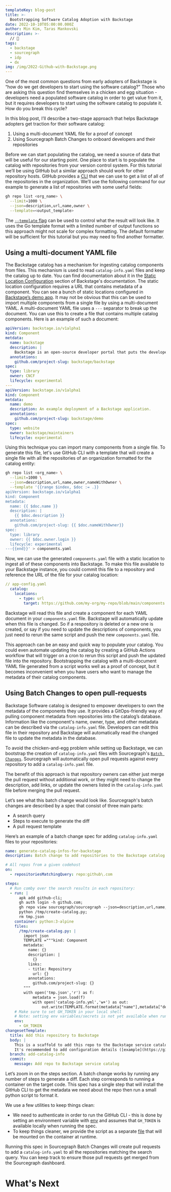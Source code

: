 ```yaml
---
templateKey: blog-post
title: >-
  Bootstrapping Software Catalog Adoption with Backstage
date: 2022-10-10T05:00:00.000Z
author: Min Kim, Taras Mankovski
description: >-
  // 🚨
tags:
  - backstage
  - sourcegraph
  - idp
  - dx
img: /img/2022-Github-with-Backstage.png
---
```


One of the most common questions from early adopters of Backstage is “how do we get developers to start using the software catalog?” Those who are asking this question find themselves in a chicken and egg situation - developers need a populated software catalog in order to get value from it, but it requires developers to start using the software catalog to populate it. How do you break this cycle?

In this blog post, I’ll describe a two-stage approach that helps Backstage adopters get traction for their software catalog:

1. Using a multi-document YAML file for a proof of concept
2. Using Sourcegraph Batch Changes to onboard developers and their repositories

Before we can start populating the catalog, we need a source of data that will be useful for our starting point. One place to start is to populate the catalog with repositories from your version control system. For this tutorial we’ll be using GitHub but a similar approach should work for other repository hosts. GitHub provides a [CLI](https://cli.github.com) that we can use to get a list of all of the repositories in the organization. We’ll use the following command for our example to generate a list of repositories with some useful fields:

```sh
gh repo list <org_name> \
  --limit=1000 \
  --json=description,url,name,owner \
  --template=<output_template>
```

The [`--template` flag](https://cli.github.com/manual/gh_help_formatting) can be used to control what the result will look like. It uses the Go template format with a limited number of output functions so this approach might not scale for complex formatting. The default formatter will be sufficient for this tutorial but you may need to find another formatter.

## Using a multi-document YAML file

The Backstage catalog has a mechanism for ingesting catalog components from files. This mechanism is used to read `catalog-info.yaml` files and keep the catalog up to date. You can find documentation about it in the [Static Location Configuration](https://backstage.io/docs/features/software-catalog/configuration#static-location-configuration) section of Backstage's documentation. The static location configuration requires a URL that contains metadata of a component. You can see a bunch of static locations configured in [Backstage’s demo app](https://github.com/backstage/demo/blob/master/app-config.yaml#L42-L71). It may not be obvious that this can be used to import multiple components from a single file by using a multi-document YAML. A multi-document YAML file uses a `---` separator to break up the document. You can use this to create a file that contains multiple catalog components. Here is an example of such a document:

```yaml
apiVersion: backstage.io/v1alpha1
kind: Component
metdata:
  name: backstage
  description: |
    Backstage is an open-source developer portal that puts the developer experience first.
  annotations:
    github.com/project-slug: backstage/backstage
spec:
  type: library
  owner: CNCF
  lifecycle: experimental
---
apiVersion: backstage.io/v1alpha1
kind: Component
metdata:
  name: demo
  description: An example deployment of a Backstage application.
  annotations:
    github.com/project-slug: backstage/demo
spec:
  type: website
  owner: backstage/maintainers
  lifecycle: experimental
```

Using this technique you can import many components from a single file. To generate this file, let's use GitHub CLI with a template that will create a single file with all the repositories of an organization formatted for the catalog entity:

```sh
gh repo list <org_name> \
  --limit=1000 \
  --json=description,url,name,owner,nameWithOwner \
  --template '{{range $index, $doc := .}}
apiVersion: backstage.io/v1alpha1
kind: Component
metadata:
  name: {{ $doc.name }}
  description: |
    {{ $doc.description }}
  annotations:
    github.com/project-slug: {{ $doc.nameWithOwner}}
spec:
  type: library
  owner: {{ $doc.owner.login }}
  lifecycle: experimental
---{{end}}' > components.yaml
```

Now, we can use the generated `components.yaml` file with a static location to ingest all of these components into Backstage. To make this file available to your Backstage instance, you could commit this file to a repository and reference the URL of the file for your catalog location:

```yaml
// app-config.yaml
  catalog:
    locations:
      - type: url
        target: https://github.com/my-org/my-repo/blob/main/components.yaml
```

Backstage will read this file and create a component for each YAML document in your `components.yaml` file. Backstage will automatically update when this file is changed. So if a respository is deleted or a new one is created, or say if you need to update the descriptions of components, you just need to rerun the same script and push the new `components.yaml` file.

This approach can be an easy and quick way to populate your catalog. You could even automate updating the catalog by creating a GitHub Actions workflow that will trigger on a cron to rerun this script and push the updated file into the repository. Bootstrapping the catalog with a multi-document YAML file generated from a script works well as a proof of concept, but it becomes inconvenient when you have users who want to manage the metadata of their catalog components.

## Using Batch Changes to open pull-requests

Backstage Software catalog is designed to empower developers to own the metadata of the components they use. It provides a GitOps-friendly way of pulling component metadata from repositories into the catalog’s database. Information like the component's name, owner, type, and other metadata can be described via the `catalog-info.yaml` file. Developers can edit this file in their repository and Backstage will automatically read the changed file to update the metadata in the database.

To avoid the chicken-and-egg problem while setting up Backstage, we can bootstrap the creation of `catalog-info.yaml` files with Sourcegraph's [`Batch Changes`](https://docs.sourcegraph.com/batch_changes). Sourcegraph will automatically open pull requests against every repository to add a `catalog-info.yaml` file.

The benefit of this approach is that repository owners can either just merge the pull request without additional work, or they might need to change the description, add links, or update the owners listed in the `catalog-info.yaml` file before merging the pull request.

Let’s see what this batch change would look like. Sourcegraph's batch changes are described by a spec that consist of three main parts:

- A search query
- Steps to execute to generate the diff
- A pull request template

Here’s an example of a batch change spec for adding `catalog-info.yaml` files to your repositories:

```yaml
name: generate-catalog-infos-for-backstage
description: Batch change to add repositories to the Backstage catalog

# All repos from a given codehost
on:
  - repositoriesMatchingQuery: repo:github\.com

steps:
  # Run comby over the search results in each repository:
  - run: |
      apk add github-cli;
      gh auth login -h github.com;
      gh repo view sourcegraph/sourcegraph --json=description,url,name,owner,nameWithOwner,languages > tmp.json;
      python /tmp/create-catalog.py;
      rm tmp.json
    container: python:3-alpine
    files:
      /tmp/create-catalog.py: |
        import json
        TEMPLATE ="""kind: Component
        metadata:
          name: {}
          description: |
            {}
          links:
          - title: Repository
            url: {}
          annotations:
            github.com/project-slug: {}
        """
        with open('tmp.json','r') as f:
            metadata = json.load(f)
            with open('catalog-info.yml','w+') as out:
                out.write(TEMPLATE.format(metadata["name"],metadata["description"],metadata["url"],metadata["nameWithOwner"]))
    # Make sure to set GH_TOKEN in your local shell
    # Note: setting env variables/secrets is not yet available when running server-side. Coming soon!
    env:
      - GH_TOKEN
changesetTemplate:
  title: Add this repository to Backstage
  body: |
    This is a scaffold to add this repo to the Backstage service catalog.
    It's recommended to add configuration details ([example](https://github.com/backstage/backstage/blob/master/catalog-info.yaml)), but you can also merge this changeset as is.
  branch: add-catalog-info
  commit:
    message: Add repo to Backstage service catalog
```

Let’s zoom in on the steps section. A batch change works by running any number of steps to generate a diff. Each step corresponds to running a container on the target code. This spec has a single step that will install the GitHub CLI to get the metadata we need about the repo then run a small python script to format it.

We use a few utilities to keep things clean:

- We need to authenticate in order to run the GitHub CLI - this is done by setting an environment variable with [env](https://docs.sourcegraph.com/batch_changes/references/batch_spec_yaml_reference#steps-env) and assumes that `GH_TOKEN` is available locally when running the spec.
- To keep things cleaner, we provide the script as a separate [file](https://docs.sourcegraph.com/batch_changes/references/batch_spec_yaml_reference#steps-files) that will be mounted on the container at runtime.

Running this spec in Sourcegraph Batch Changes will create pull requests to add a `catalog-info.yaml` to all the repositories matching the search query. You can keep track to ensure those pull requests get merged from the Sourcegraph dashboard.

<!-- 🚨 section about github discovery processor, need to update app-config to use the processor instead of the url -->

# What's Next

<!-- summarize what we did here and mention previous blogpost about using an entity provider instead of a github discovery processor. give sneak peak of what to expect from the next blogpost -->
